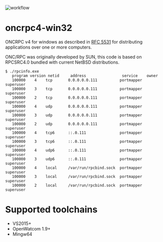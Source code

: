 
![workflow](https://github.com/adamyg/oncrpc4-win32/actions/workflows/build.yml/badge.svg)

# oncrpc4-win32

ONCRPC v4 for windows as described in [RFC 5531](https://tools.ietf.org/html/rfc5531) for distributing applications over one or more computers.

ONC/RPC was originally developed by SUN, this code is based on RPCSRC4.0 bundled with current NetBSD distributions.

````
$ ./rpcinfo.exe
   program version netid     address                service    owner
   100000    4    tcp       0.0.0.0.0.111          portmapper superuser
   100000    3    tcp       0.0.0.0.0.111          portmapper superuser
   100000    2    tcp       0.0.0.0.0.111          portmapper superuser
   100000    4    udp       0.0.0.0.0.111          portmapper superuser
   100000    3    udp       0.0.0.0.0.111          portmapper superuser
   100000    2    udp       0.0.0.0.0.111          portmapper superuser
   100000    4    tcp6      ::.0.111               portmapper superuser
   100000    3    tcp6      ::.0.111               portmapper superuser
   100000    4    udp6      ::.0.111               portmapper superuser
   100000    3    udp6      ::.0.111               portmapper superuser
   100000    4    local     /var/run/rpcbind.sock  portmapper superuser
   100000    3    local     /var/run/rpcbind.sock  portmapper superuser
   100000    2    local     /var/run/rpcbind.sock  portmapper superuser
````

# Supported toolchains

   * VS2015+
   * OpenWatcom 1.9+
   * Mingw64
